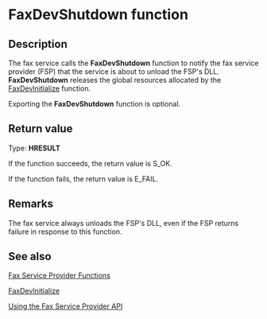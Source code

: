 # FaxDevShutdown function

## Description

The fax service calls the **FaxDevShutdown** function to notify the fax service provider (FSP) that the service is about to unload the FSP's DLL. **FaxDevShutdown** releases the global resources allocated by the [FaxDevInitialize](https://learn.microsoft.com/previous-versions/windows/desktop/api/faxdev/nf-faxdev-faxdevinitialize) function.

Exporting the **FaxDevShutdown** function is optional.

## Return value

Type: **HRESULT**

If the function succeeds, the return value is S_OK.

If the function fails, the return value is E_FAIL.

## Remarks

The fax service always unloads the FSP's DLL, even if the FSP returns failure in response to this function.

## See also

[Fax Service Provider Functions](https://learn.microsoft.com/previous-versions/windows/desktop/fax/-mfax-fax-service-provider-functions)

[FaxDevInitialize](https://learn.microsoft.com/previous-versions/windows/desktop/api/faxdev/nf-faxdev-faxdevinitialize)

[Using the Fax Service Provider API](https://learn.microsoft.com/previous-versions/windows/desktop/fax/-mfax-using-the-fax-service-provider-api)